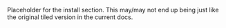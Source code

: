 Placeholder for the install section. This may/may not end up being
just like the original tiled version in the current docs.

<Installation />
